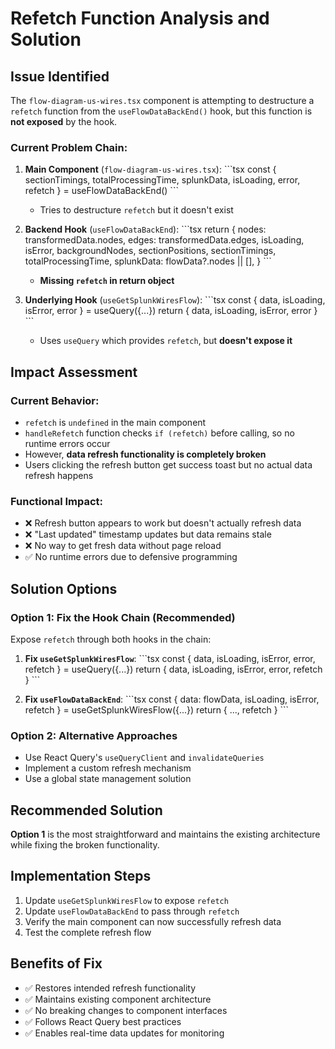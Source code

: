 # Refetch Function Analysis and Solution

## Issue Identified

The `flow-diagram-us-wires.tsx` component is attempting to destructure a `refetch` function from the `useFlowDataBackEnd()` hook, but this function is **not exposed** by the hook.

### Current Problem Chain:

1. **Main Component** (`flow-diagram-us-wires.tsx`):
   \`\`\`tsx
   const { sectionTimings, totalProcessingTime, splunkData, isLoading, error, refetch } = useFlowDataBackEnd()
   \`\`\`
   - Tries to destructure `refetch` but it doesn't exist

2. **Backend Hook** (`useFlowDataBackEnd`):
   \`\`\`tsx
   return {
     nodes: transformedData.nodes,
     edges: transformedData.edges,
     isLoading,
     isError,
     backgroundNodes,
     sectionPositions,
     sectionTimings,
     totalProcessingTime,
     splunkData: flowData?.nodes || [],
   }
   \`\`\`
   - **Missing `refetch` in return object**

3. **Underlying Hook** (`useGetSplunkWiresFlow`):
   \`\`\`tsx
   const { data, isLoading, isError, error } = useQuery({...})
   return { data, isLoading, isError, error }
   \`\`\`
   - Uses `useQuery` which provides `refetch`, but **doesn't expose it**

## Impact Assessment

### Current Behavior:
- `refetch` is `undefined` in the main component
- `handleRefetch` function checks `if (refetch)` before calling, so no runtime errors occur
- However, **data refresh functionality is completely broken**
- Users clicking the refresh button get success toast but no actual data refresh happens

### Functional Impact:
- ❌ Refresh button appears to work but doesn't actually refresh data
- ❌ "Last updated" timestamp updates but data remains stale
- ❌ No way to get fresh data without page reload
- ✅ No runtime errors due to defensive programming

## Solution Options

### Option 1: Fix the Hook Chain (Recommended)
Expose `refetch` through both hooks in the chain:

1. **Fix `useGetSplunkWiresFlow`**:
   \`\`\`tsx
   const { data, isLoading, isError, error, refetch } = useQuery({...})
   return { data, isLoading, isError, error, refetch }
   \`\`\`

2. **Fix `useFlowDataBackEnd`**:
   \`\`\`tsx
   const { data: flowData, isLoading, isError, refetch } = useGetSplunkWiresFlow({...})
   return { ..., refetch }
   \`\`\`

### Option 2: Alternative Approaches
- Use React Query's `useQueryClient` and `invalidateQueries`
- Implement a custom refresh mechanism
- Use a global state management solution

## Recommended Solution

**Option 1** is the most straightforward and maintains the existing architecture while fixing the broken functionality.

## Implementation Steps

1. Update `useGetSplunkWiresFlow` to expose `refetch`
2. Update `useFlowDataBackEnd` to pass through `refetch`
3. Verify the main component can now successfully refresh data
4. Test the complete refresh flow

## Benefits of Fix

- ✅ Restores intended refresh functionality
- ✅ Maintains existing component architecture
- ✅ No breaking changes to component interfaces
- ✅ Follows React Query best practices
- ✅ Enables real-time data updates for monitoring
